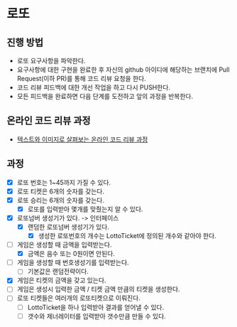 # 로또
## 진행 방법
* 로또 요구사항을 파악한다.
* 요구사항에 대한 구현을 완료한 후 자신의 github 아이디에 해당하는 브랜치에 Pull Request(이하 PR)를 통해 코드 리뷰 요청을 한다.
* 코드 리뷰 피드백에 대한 개선 작업을 하고 다시 PUSH한다.
* 모든 피드백을 완료하면 다음 단계를 도전하고 앞의 과정을 반복한다.

## 온라인 코드 리뷰 과정
* [텍스트와 이미지로 살펴보는 온라인 코드 리뷰 과정](https://github.com/next-step/nextstep-docs/tree/master/codereview)

## 과정
- [X] 로또 번호는 1~45까지 가질 수 있다.
- [X] 로또 티켓은 6개의 숫자를 갖는다.
- [X] 로또 승리는 6개의 숫자를 갖는다.
    - [X] 로또를 입력받아 몇개를 맞췄는지 알 수 있다.
- [X] 로또넘버 생성기가 있다. -> 인터페이스
    - [X] 랜덤한 로또넘버 생성기가 있다.
      - [X] 생성한 로또번호의 개수는 LottoTicket에 정의된 개수와 같아야 한다.
- [ ] 게임은 생성할 때 금액을 입력받는다.
    - [X] 금액은 음수 또는 0원이면 안된다.
- [ ] 게임을 생성할 때 번호생성기를 입력받는다.
    - [ ] 기본값은 랜덤전략이다. 
- [X] 게임은 티켓의 금액을 갖고 있는다.
- [ ] 게임은 생성시 입력한 금액 / 티켓 금액 만큼의 티켓을 생성한다.
- [ ] 로또 티켓들은 여러개의 로또티켓으로 이뤄진다.
    - [ ] LottoTicket을 하나 입력받아 결과를 얻어낼 수 있다.
    - [ ] 갯수와 제너레이터를 입력받아 갯수만큼 만들 수 있다.